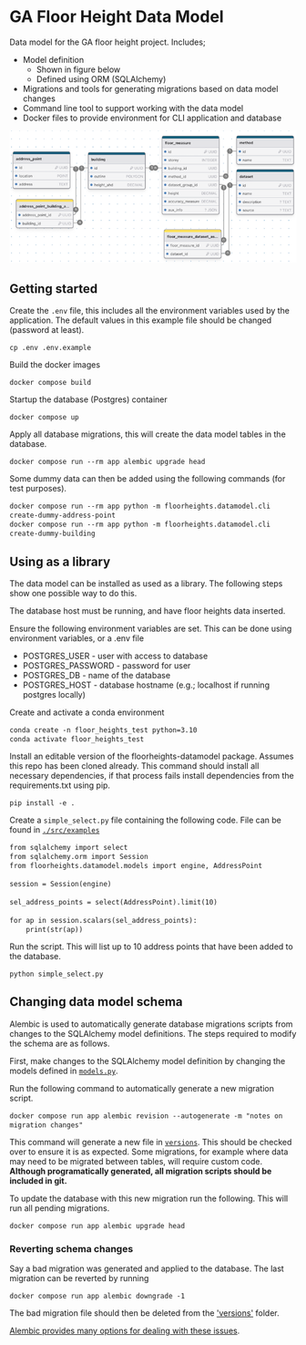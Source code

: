 # GA Floor Height Data Model
Data model for the GA floor height project. Includes;
- Model definition
    - Shown in figure below
    - Defined using ORM (SQLAlchemy)
- Migrations and tools for generating migrations based on data model changes
- Command line tool to support working with the data model
- Docker files to provide environment for CLI application and database

![Floor Heights dataa model schema diagram](./docs/floorheights_schema.png)


## Getting started
Create the `.env` file, this includes all the environment variables used by the application. The default values in this example file should be changed (password at least).

    cp .env .env.example

Build the docker images

    docker compose build

Startup the database (Postgres) container

    docker compose up

Apply all database migrations, this will create the data model tables in the database.

    docker compose run --rm app alembic upgrade head

Some dummy data can then be added using the following commands (for test purposes).

    docker compose run --rm app python -m floorheights.datamodel.cli create-dummy-address-point
    docker compose run --rm app python -m floorheights.datamodel.cli create-dummy-building


## Using as a library
The data model can be installed as used as a library. The following steps show one possible way to do this.

The database host must be running, and have floor heights data inserted.

Ensure the following environment variables are set. This can be done using environment variables, or a .env file
- POSTGRES_USER - user with access to database
- POSTGRES_PASSWORD - password for user
- POSTGRES_DB - name of the database
- POSTGRES_HOST - database hostname (e.g.; localhost if running postgres locally)

Create and activate a conda environment

    conda create -n floor_heights_test python=3.10
    conda activate floor_heights_test

Install an editable version of the floorheights-datamodel package. Assumes this repo has been cloned already. This command should install all necessary dependencies, if that process fails install dependencies from the requirements.txt using pip.

    pip install -e .

Create a `simple_select.py` file containing the following code. File can be found in [`./src/examples`](./src/examples/)

    from sqlalchemy import select
    from sqlalchemy.orm import Session
    from floorheights.datamodel.models import engine, AddressPoint

    session = Session(engine)

    sel_address_points = select(AddressPoint).limit(10)

    for ap in session.scalars(sel_address_points):
        print(str(ap))

Run the script. This will list up to 10 address points that have been added to the database.

    python simple_select.py


## Changing data model schema
Alembic is used to automatically generate database migrations scripts from changes
to the SQLAlchemy model definitions. The steps required to modify the schema are as
follows.

First, make changes to the SQLAlchemy model definition by changing the models defined
in [`models.py`](./src/floorheights/datamodel/models.py).

Run the following command to automatically generate a new migration script.

    docker compose run app alembic revision --autogenerate -m "notes on migration changes"

This command will generate a new file in [`versions`](./src/alembic/versions/). This should be
checked over to ensure it is as expected. Some migrations, for example where data may need
to be migrated between tables, will require custom code. **Although
programatically generated, all migration scripts should be included in git.**

To update the database with this new migration run the following. This will run all pending
migrations.

    docker compose run app alembic upgrade head


### Reverting schema changes
Say a bad migration was generated and applied to the database. The last migration can be
reverted by running

    docker compose run app alembic downgrade -1

The bad migration file should then be deleted from the ['versions'](./src/alembic/versions/)
folder.

[Alembic provides many options for dealing with these issues](https://alembic.sqlalchemy.org/). 


